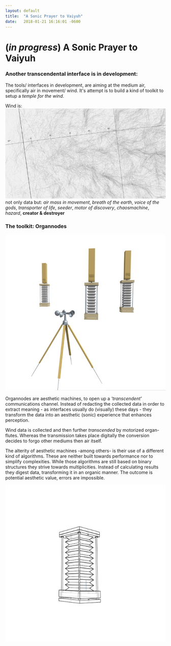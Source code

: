 ```yaml
---
layout: default
title:  "A Sonic Prayer to Vaiyuh"
date:   2018-01-21 16:16:01 -0600
---
```

# (*in progress*) A Sonic Prayer to Vaiyuh

### Another transcendental interface is in development:

The tools/ interfaces in development, are aiming at the medium air,
specifically air in movement/ wind. It's attempt is to build a kind of
toolkit to setup a *temple for the wind*.


Wind is:
![winddata](/pictures/winddata.jpg)
not only data but:
*air mass in movement*, *breath of the earth*, *voice of the gods*, *transporter of life*, *seeder*, *motor of discovery*, *chaosmachine*, *hazard*,   **creator & destroyer**


### The toolkit: Organnodes

![toolkit](/pictures/Toolkit.jpg)

Organnodes are aesthetic machines, to open up a *'transcendent'* communications channel.
Instead of redacting the collected data in order to extract meaning - as interfaces usually do (visually) these days - they transform the data into an aesthetic (sonic) experience that enhances perception.

Wind data is collected and then further *transcended* by motorized organ-flutes. Whereas the transmission takes place digitally the conversion decides to forgo other mediums then air itself.

The alterity of aesthetic machines -among others- is their use of a different kind of algorithms. These are neither built towards performance nor to simplify complexities. While those algorithms are still
based on binary structures they strive towards multiplicities. Instead of calculating results they digest data, transforming it in an organic manner. The outcome is potential aesthetic value, errors are impossible.

![bellows2](/pictures/bellows2.gif)
